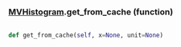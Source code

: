 ### [MVHistogram](MVHistogram.md).get_from_cache (function)


```py

def get_from_cache(self, x=None, unit=None)

```


